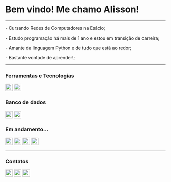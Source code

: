 **<h1>Bem vindo! Me chamo Alisson!</h1>**
<hr>
<p>- Cursando Redes de Computadores na Esácio;</p>
<p>- Estudo programação há mais de 1 ano e estou em transição de carreira;</p>
<p>- Amante da linguagem Python e de tudo que está ao redor;</p>
<p>- Bastante vontade de aprender!;</p>
<hr>

**<h3>Ferramentas e Tecnologias</h3>**
  <p><img src="https://img.shields.io/badge/Python-3776AB?style=for-the-badge&logo=python&logoColor=white" height="23"/>
  <img src="https://img.shields.io/badge/PyCharm-000000.svg?&style=for-the-badge&logo=PyCharm&logoColor=white" height="23"/>
  <imgsrc="https://img.shields.io/badge/Windows-0078D6?style=for-the-badge&logo=windows&logoColor=white" height="23"</p>

**<h3>Banco de dados</h3>**
  <p><img src="https://img.shields.io/badge/MySQL-00000F?style=for-the-badge&logo=mysql&logoColor=white" height="23"/>
  <img src="https://img.shields.io/badge/SQLite-07405E?style=for-the-badge&logo=sqlite&logoColor=white" height="23"/></p>

**<h3>Em andamento...</h3>**
  <p><img src="https://img.shields.io/badge/Flask-000000?style=for-the-badge&logo=flask&logoColor=white" height="23"/>
  <img src="https://img.shields.io/badge/HTML5-E34F26?style=for-the-badge&logo=html5&logoColor=white" height="23"/>
  <img src="https://img.shields.io/badge/CSS3-1572B6?style=for-the-badge&logo=css3&logoColor=white" height="23"/>
  <img src="https://img.shields.io/badge/Bootstrap-563D7C?style=for-the-badge&logo=bootstrap&logoColor=white" height="23"/></p>
<hr>

**<h3>Contatos</h3>**
<div>
<a href="https://instagram.com/alencar.st" target="_blank"><img src="https://img.shields.io/badge/-Instagram-%23E4405F?style=for-the-badge&logo=instagram&logoColor=white" target="_blank" height="23"></a>
<a href = "mailto:alissonsts910@gmail.com"><img src="https://img.shields.io/badge/Gmail-D14836?style=for-the-badge&logo=gmail&logoColor=white" target="_blank" height="23"></a>
<a href="https://www.linkedin.com/in/alisson-alencar99/" target="_blank" height="23"><img src="https://img.shields.io/badge/-LinkedIn-%230077B5?style=for-the-badge&logo=linkedin&logoColor=white" target="_blank" height="23"></a>
</div>
